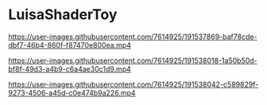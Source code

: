 # LuisaShaderToy



https://user-images.githubusercontent.com/7614925/191537869-baf78cde-dbf7-46b4-860f-f87470e800ea.mp4



https://user-images.githubusercontent.com/7614925/191538018-1a50b50d-bf8f-49d3-a4b9-c6a4ae30c1d9.mp4



https://user-images.githubusercontent.com/7614925/191538042-c589829f-9273-4506-a45d-c0e474b9a226.mp4

